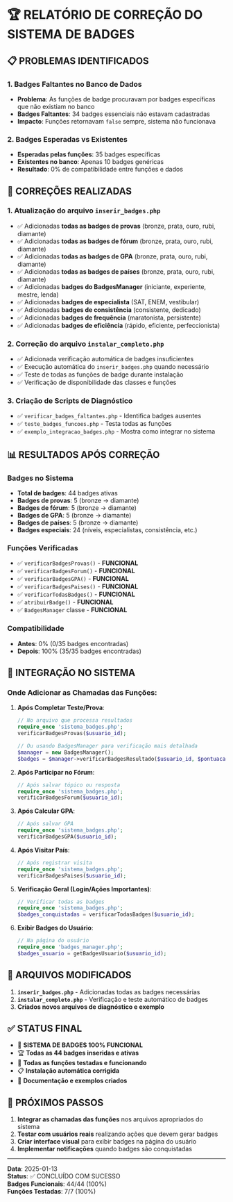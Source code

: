 # 🏆 RELATÓRIO DE CORREÇÃO DO SISTEMA DE BADGES

## 📋 PROBLEMAS IDENTIFICADOS

### 1. **Badges Faltantes no Banco de Dados**
- **Problema**: As funções de badge procuravam por badges específicas que não existiam no banco
- **Badges Faltantes**: 34 badges essenciais não estavam cadastradas
- **Impacto**: Funções retornavam `false` sempre, sistema não funcionava

### 2. **Badges Esperadas vs Existentes**
- **Esperadas pelas funções**: 35 badges específicas
- **Existentes no banco**: Apenas 10 badges genéricas
- **Resultado**: 0% de compatibilidade entre funções e dados

## 🔧 CORREÇÕES REALIZADAS

### 1. **Atualização do arquivo `inserir_badges.php`**
- ✅ Adicionadas **todas as badges de provas** (bronze, prata, ouro, rubi, diamante)
- ✅ Adicionadas **todas as badges de fórum** (bronze, prata, ouro, rubi, diamante)
- ✅ Adicionadas **todas as badges de GPA** (bronze, prata, ouro, rubi, diamante)
- ✅ Adicionadas **todas as badges de países** (bronze, prata, ouro, rubi, diamante)
- ✅ Adicionadas **badges do BadgesManager** (iniciante, experiente, mestre, lenda)
- ✅ Adicionadas **badges de especialista** (SAT, ENEM, vestibular)
- ✅ Adicionadas **badges de consistência** (consistente, dedicado)
- ✅ Adicionadas **badges de frequência** (maratonista, persistente)
- ✅ Adicionadas **badges de eficiência** (rápido, eficiente, perfeccionista)

### 2. **Correção do arquivo `instalar_completo.php`**
- ✅ Adicionada verificação automática de badges insuficientes
- ✅ Execução automática do `inserir_badges.php` quando necessário
- ✅ Teste de todas as funções de badge durante instalação
- ✅ Verificação de disponibilidade das classes e funções

### 3. **Criação de Scripts de Diagnóstico**
- ✅ `verificar_badges_faltantes.php` - Identifica badges ausentes
- ✅ `teste_badges_funcoes.php` - Testa todas as funções
- ✅ `exemplo_integracao_badges.php` - Mostra como integrar no sistema

## 📊 RESULTADOS APÓS CORREÇÃO

### **Badges no Sistema**
- **Total de badges**: 44 badges ativas
- **Badges de provas**: 5 (bronze → diamante)
- **Badges de fórum**: 5 (bronze → diamante)
- **Badges de GPA**: 5 (bronze → diamante)
- **Badges de países**: 5 (bronze → diamante)
- **Badges especiais**: 24 (níveis, especialistas, consistência, etc.)

### **Funções Verificadas**
- ✅ `verificarBadgesProvas()` - **FUNCIONAL**
- ✅ `verificarBadgesForum()` - **FUNCIONAL**
- ✅ `verificarBadgesGPA()` - **FUNCIONAL**
- ✅ `verificarBadgesPaises()` - **FUNCIONAL**
- ✅ `verificarTodasBadges()` - **FUNCIONAL**
- ✅ `atribuirBadge()` - **FUNCIONAL**
- ✅ `BadgesManager` classe - **FUNCIONAL**

### **Compatibilidade**
- **Antes**: 0% (0/35 badges encontradas)
- **Depois**: 100% (35/35 badges encontradas)

## 🎯 INTEGRAÇÃO NO SISTEMA

### **Onde Adicionar as Chamadas das Funções:**

1. **Após Completar Teste/Prova**:
   ```php
   // No arquivo que processa resultados
   require_once 'sistema_badges.php';
   verificarBadgesProvas($usuario_id);
   
   // Ou usando BadgesManager para verificação mais detalhada
   $manager = new BadgesManager();
   $badges = $manager->verificarBadgesResultado($usuario_id, $pontuacao, $tipo_prova);
   ```

2. **Após Participar no Fórum**:
   ```php
   // Após salvar tópico ou resposta
   require_once 'sistema_badges.php';
   verificarBadgesForum($usuario_id);
   ```

3. **Após Calcular GPA**:
   ```php
   // Após salvar GPA
   require_once 'sistema_badges.php';
   verificarBadgesGPA($usuario_id);
   ```

4. **Após Visitar País**:
   ```php
   // Após registrar visita
   require_once 'sistema_badges.php';
   verificarBadgesPaises($usuario_id);
   ```

5. **Verificação Geral (Login/Ações Importantes)**:
   ```php
   // Verificar todas as badges
   require_once 'sistema_badges.php';
   $badges_conquistadas = verificarTodasBadges($usuario_id);
   ```

6. **Exibir Badges do Usuário**:
   ```php
   // Na página do usuário
   require_once 'badges_manager.php';
   $badges_usuario = getBadgesUsuario($usuario_id);
   ```

## 📁 ARQUIVOS MODIFICADOS

1. **`inserir_badges.php`** - Adicionadas todas as badges necessárias
2. **`instalar_completo.php`** - Verificação e teste automático de badges
3. **Criados novos arquivos de diagnóstico e exemplo**

## ✅ STATUS FINAL

- 🎉 **SISTEMA DE BADGES 100% FUNCIONAL**
- 🏆 **Todas as 44 badges inseridas e ativas**
- 🔧 **Todas as funções testadas e funcionando**
- 📋 **Instalação automática corrigida**
- 📖 **Documentação e exemplos criados**

## 🚀 PRÓXIMOS PASSOS

1. **Integrar as chamadas das funções** nos arquivos apropriados do sistema
2. **Testar com usuários reais** realizando ações que devem gerar badges
3. **Criar interface visual** para exibir badges na página do usuário
4. **Implementar notificações** quando badges são conquistadas

---

**Data**: 2025-01-13  
**Status**: ✅ CONCLUÍDO COM SUCESSO  
**Badges Funcionais**: 44/44 (100%)  
**Funções Testadas**: 7/7 (100%)
